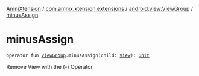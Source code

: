[AmniXtension](../../index.md) / [com.amnix.xtension.extensions](../index.md) / [android.view.ViewGroup](index.md) / [minusAssign](./minus-assign.md)

# minusAssign

`operator fun `[`ViewGroup`](https://developer.android.com/reference/android/view/ViewGroup.html)`.minusAssign(child: `[`View`](https://developer.android.com/reference/android/view/View.html)`): `[`Unit`](https://kotlinlang.org/api/latest/jvm/stdlib/kotlin/-unit/index.html)

Remove View with the (-) Operator

